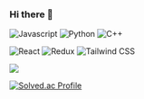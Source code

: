 ### Hi there 👋

![Javascript](https://img.shields.io/badge/Javascript-F7DF1E.svg?&style=for-the-badge&logo=javascript&logoColor=white) ![Python](https://img.shields.io/badge/Python-3776AB.svg?&style=for-the-badge&logo=python&logoColor=white) ![C++](https://img.shields.io/badge/C++-00599C.svg?&style=for-the-badge&logo=c++&logoColor=white)

![React](https://img.shields.io/badge/React-61DAFB.svg?&style=for-the-badge&logo=react&logoColor=white) ![Redux](https://img.shields.io/badge/Redux-764ABC.svg?&style=for-the-badge&logo=redux&logoColor=white) ![Tailwind CSS](https://img.shields.io/badge/Tailwind%20CSS-06B6D4.svg?&style=for-the-badge&logo=tailwind%20css&logoColor=white)

<img src="https://github-readme-stats.vercel.app/api?username=dabinchiii&show_icons=true&theme=shadow_green">

[![Solved.ac Profile](http://mazassumnida.wtf/api/v2/generate_badge?boj=dabinchi38)](https://solved.ac/dabinchi38/)

<!--
**dabinchiii/dabinchiii** is a ✨ _special_ ✨ repository because its `README.md` (this file) appears on your GitHub profile.

Here are some ideas to get you started:

- 🔭 I’m currently working on ...
- 🌱 I’m currently learning ...
- 👯 I’m looking to collaborate on ...
- 🤔 I’m looking for help with ...
- 💬 Ask me about ...
- 📫 How to reach me: ...
- 😄 Pronouns: ...
- ⚡ Fun fact: ...
-->
